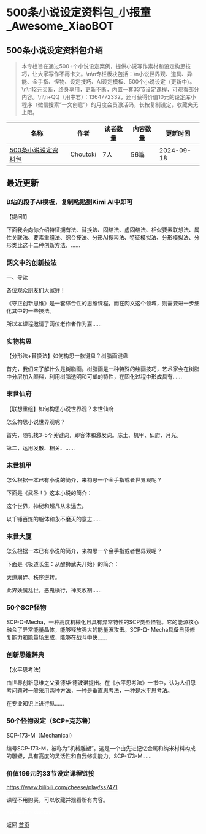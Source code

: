 # 500条小说设定资料包_小报童_Awesome_XiaoBOT

## 500条小说设定资料包介绍
> 本专栏旨在通过500+个小说设定案例，提供小说写作素材和设定构思技巧，让大家写作不再卡文。\n\n专栏板块包括：\n小说世界观、道具、异能、金手指、怪物、设定技巧、AI设定模板、500个小说设定（更新中）。\n\n12元买断，终身享用，更新不断，内置一套33节设定课程，可观看部分内容。\n\n+QQ（用中君）：1364772332，还可获得价值10元的设定库小程序（微信搜索“一文创意”）的月度会员激活码，长按复制设定，收藏夹无上限。  
  


|名称|作者|读者数量|内容数量|更新时间|
|---|---|---|---|---|
|[500条小说设定资料包](https://xiaobot.net/p/daoxinyijin?refer=0b133df9-27dc-423b-8101-639049001c13)|Choutoki|7人|56篇|2024-09-18|

## 最近更新
### B站的段子AI模板，复制粘贴到Kimi AI中即可

【提问1】

下面我会向你介绍特征拥有法、替换法、固结法、虚固结法、相似要素联想法、属性关联法、要素重组法、综合技法、分形AI搜索法、特征模拟法、分形模拟法、分形类比这十二种创新方法，......

### 网文中的创新技法

一、导读

各位观众朋友们大家好！

《守正创新思维》是一套综合性的思维课程，而在网文这个领域，则需要进一步细化其中的一些技法。

所以本课程邀请了两位老作者作为嘉......

### 实物构思

【分形法+替换法】如何构思一款键盘？树脂画键盘

首先，我们来了解什么是树脂画。树脂画是一种特殊的绘画技巧，艺术家会在树脂中分层加入颜料，利用树脂透明和可塑的特性，在固化过程中形成具有......

### 末世仙府

【联想重组】如何构思小说世界观？末世仙府

怎么构思小说世界观呢？

首先，随机找3-5个关键词，即客体和激发词。冻土、机甲、仙府、月光。

第二，运用发散、相关、......

### 末世机甲

怎么根据一本已有小说的简介，来构思一个金手指或者世界观呢？

下面是《武圣！》这本小说的简介：

这个世界，神秘和超凡从未远去。

以千锤百炼的躯体和永不磨灭的意志......

### 末世大厦

怎么根据一本已有小说的简介，来构思一个金手指或者世界观呢？

下面是《极道长生：从醒狮武夫开始》的简介：

天道崩碎、秩序逆转。

此界妖魔乱世，恶鬼横行，神灵收割......

### 50个SCP怪物

SCP-Ω-Mecha，一种高度机械化且具有异常特性的SCP类型怪物。它的能源核心融合了异常能量晶体，能够释放强大的能量波攻击。SCP-Ω-
Mecha具备自我修复能力和能量场生成，能够在战斗中快......

### 创新思维辞典

【水平思考法】

由世界创新思维之父爱德华·德波诺提出。在《水平思考法》一书中，认为人们思考问题时一般采用两种方法，一种是垂直思考法，一种是水平思考法。

在专业知识上进行纵......

### 50个怪物设定（SCP+克苏鲁）

SCP-173-M（Mechanical）

编号SCP-173-M，被称为“机械雕塑”。这是一个由先进记忆金属和纳米材料构成的雕塑，具有高度的灵活性和自我修复能力。SCP-173-M......

### 价值199元的33节设定课程链接

https://www.bilibili.com/cheese/play/ss7471

课程不用购买，可以收藏并观看所有内容。


<a href="https://github.com/Reno9527/awesome-xiaobot" style="color: white; text-decoration: none;">awesome-xiaobot</a>

返回 [首页](../README.md)
